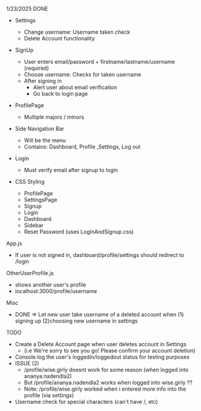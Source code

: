 1/23/2025
DONE
- Settings 
  - Change username: Username taken check
  - Delete Account functionality

- SignUp 
  - User enters email/password + firstname/lastname/username (required)
  - Choose username: Checks for taken username
  - After signing in 
    - Alert user about email verification
    - Go back to login page
  
- ProfilePage
  - Multiple majors / minors

- Side Navigation Bar
  - Will be the menu
  - Contains: Dashboard, Profile ,Settings, Log out

- Login
  - Must verify email after signup to login 
  
- CSS Styling
  - ProfilePage
  - SettingsPage
  - Signup 
  - Login
  - Dashboard
  - Sidebar
  - Reset Password (uses LoginAndSignup.css)

App.js
  - If user is not signed in, dashboard/profile/settings should redirect to /login

OtherUserProfile.js
  - shows another user's profile
  - localhost:3000/profile/username

Misc
- DONE => Let new user take username of a deleted account when (1) signing up (2)choosing new username in settings

TODO
  - Create a Delete Account page when user deletes account in Settings
    - (i.e We're sorry to see you go! Please confirm your account deletion)
  - Console.log the user's loggedin/loggedout status for testing purposes
  - ISSUE (2)
    - /profile/wise.girly doesnt work for some reason (when logged into ananya.nadendla2)
    - But /profile/ananya.nadendla2 works when logged into wise.girly ??
    - Note: /profile/wise.girly worked when i entered more info into the profile (via settings)
  - Username check for special characters (can't have /, etc)